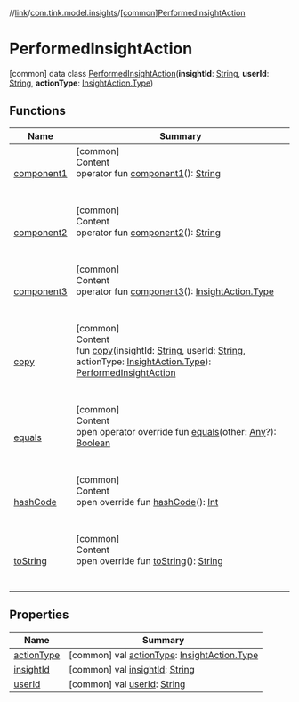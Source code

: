 //[link](../../index.md)/[com.tink.model.insights](../index.md)/[[common]PerformedInsightAction](index.md)



# PerformedInsightAction  
 [common] data class [PerformedInsightAction](index.md)(**insightId**: [String](https://kotlinlang.org/api/latest/jvm/stdlib/kotlin/-string/index.html), **userId**: [String](https://kotlinlang.org/api/latest/jvm/stdlib/kotlin/-string/index.html), **actionType**: [InsightAction.Type](../[common]-insight-action/-type/index.md))   


## Functions  
  
|  Name|  Summary| 
|---|---|
| <a name="com.tink.model.insights/PerformedInsightAction/component1/#/PointingToDeclaration/"></a>[component1](component1.md)| <a name="com.tink.model.insights/PerformedInsightAction/component1/#/PointingToDeclaration/"></a>[common]  <br>Content  <br>operator fun [component1](component1.md)(): [String](https://kotlinlang.org/api/latest/jvm/stdlib/kotlin/-string/index.html)  <br><br><br>
| <a name="com.tink.model.insights/PerformedInsightAction/component2/#/PointingToDeclaration/"></a>[component2](component2.md)| <a name="com.tink.model.insights/PerformedInsightAction/component2/#/PointingToDeclaration/"></a>[common]  <br>Content  <br>operator fun [component2](component2.md)(): [String](https://kotlinlang.org/api/latest/jvm/stdlib/kotlin/-string/index.html)  <br><br><br>
| <a name="com.tink.model.insights/PerformedInsightAction/component3/#/PointingToDeclaration/"></a>[component3](component3.md)| <a name="com.tink.model.insights/PerformedInsightAction/component3/#/PointingToDeclaration/"></a>[common]  <br>Content  <br>operator fun [component3](component3.md)(): [InsightAction.Type](../[common]-insight-action/-type/index.md)  <br><br><br>
| <a name="com.tink.model.insights/PerformedInsightAction/copy/#kotlin.String#kotlin.String#com.tink.model.insights.InsightAction.Type/PointingToDeclaration/"></a>[copy](copy.md)| <a name="com.tink.model.insights/PerformedInsightAction/copy/#kotlin.String#kotlin.String#com.tink.model.insights.InsightAction.Type/PointingToDeclaration/"></a>[common]  <br>Content  <br>fun [copy](copy.md)(insightId: [String](https://kotlinlang.org/api/latest/jvm/stdlib/kotlin/-string/index.html), userId: [String](https://kotlinlang.org/api/latest/jvm/stdlib/kotlin/-string/index.html), actionType: [InsightAction.Type](../[common]-insight-action/-type/index.md)): [PerformedInsightAction](index.md)  <br><br><br>
| <a name="kotlin/Any/equals/#kotlin.Any?/PointingToDeclaration/"></a>[equals](../../com.tink.service.user/[common]-user-profile-service-impl/index.md#%5Bkotlin%2FAny%2Fequals%2F%23kotlin.Any%3F%2FPointingToDeclaration%2F%5D%2FFunctions%2F1135467963)| <a name="kotlin/Any/equals/#kotlin.Any?/PointingToDeclaration/"></a>[common]  <br>Content  <br>open operator override fun [equals](../../com.tink.service.user/[common]-user-profile-service-impl/index.md#%5Bkotlin%2FAny%2Fequals%2F%23kotlin.Any%3F%2FPointingToDeclaration%2F%5D%2FFunctions%2F1135467963)(other: [Any](https://kotlinlang.org/api/latest/jvm/stdlib/kotlin/-any/index.html)?): [Boolean](https://kotlinlang.org/api/latest/jvm/stdlib/kotlin/-boolean/index.html)  <br><br><br>
| <a name="kotlin/Any/hashCode/#/PointingToDeclaration/"></a>[hashCode](../../com.tink.service.user/[common]-user-profile-service-impl/index.md#%5Bkotlin%2FAny%2FhashCode%2F%23%2FPointingToDeclaration%2F%5D%2FFunctions%2F1135467963)| <a name="kotlin/Any/hashCode/#/PointingToDeclaration/"></a>[common]  <br>Content  <br>open override fun [hashCode](../../com.tink.service.user/[common]-user-profile-service-impl/index.md#%5Bkotlin%2FAny%2FhashCode%2F%23%2FPointingToDeclaration%2F%5D%2FFunctions%2F1135467963)(): [Int](https://kotlinlang.org/api/latest/jvm/stdlib/kotlin/-int/index.html)  <br><br><br>
| <a name="kotlin/Any/toString/#/PointingToDeclaration/"></a>[toString](../../com.tink.service.user/[common]-user-profile-service-impl/index.md#%5Bkotlin%2FAny%2FtoString%2F%23%2FPointingToDeclaration%2F%5D%2FFunctions%2F1135467963)| <a name="kotlin/Any/toString/#/PointingToDeclaration/"></a>[common]  <br>Content  <br>open override fun [toString](../../com.tink.service.user/[common]-user-profile-service-impl/index.md#%5Bkotlin%2FAny%2FtoString%2F%23%2FPointingToDeclaration%2F%5D%2FFunctions%2F1135467963)(): [String](https://kotlinlang.org/api/latest/jvm/stdlib/kotlin/-string/index.html)  <br><br><br>


## Properties  
  
|  Name|  Summary| 
|---|---|
| <a name="com.tink.model.insights/PerformedInsightAction/actionType/#/PointingToDeclaration/"></a>[actionType](action-type.md)| <a name="com.tink.model.insights/PerformedInsightAction/actionType/#/PointingToDeclaration/"></a> [common] val [actionType](action-type.md): [InsightAction.Type](../[common]-insight-action/-type/index.md)   <br>
| <a name="com.tink.model.insights/PerformedInsightAction/insightId/#/PointingToDeclaration/"></a>[insightId](insight-id.md)| <a name="com.tink.model.insights/PerformedInsightAction/insightId/#/PointingToDeclaration/"></a> [common] val [insightId](insight-id.md): [String](https://kotlinlang.org/api/latest/jvm/stdlib/kotlin/-string/index.html)   <br>
| <a name="com.tink.model.insights/PerformedInsightAction/userId/#/PointingToDeclaration/"></a>[userId](user-id.md)| <a name="com.tink.model.insights/PerformedInsightAction/userId/#/PointingToDeclaration/"></a> [common] val [userId](user-id.md): [String](https://kotlinlang.org/api/latest/jvm/stdlib/kotlin/-string/index.html)   <br>

